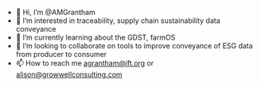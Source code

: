 - 👋 Hi, I’m @AMGrantham
- 👀 I’m interested in traceability, supply chain sustainability data conveyance
- 🌱 I’m currently learning about the GDST, farmOS
- 💞️ I’m looking to collaborate on tools to improve conveyance of ESG data from producer to consumer
- 📫 How to reach me agrantham@ift.org or alison@growwellconsulting.com

<!---
AMGrantham/AMGrantham is a ✨ special ✨ repository because its `README.md` (this file) appears on your GitHub profile.
You can click the Preview link to take a look at your changes.
--->
